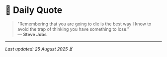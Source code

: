 # 📜 Daily Quote

> "Remembering that you are going to die is the best way I know to avoid the trap of thinking you have something to lose."  
> — **Steve Jobs**

---

_Last updated: 25 August 2025 ⏳_
